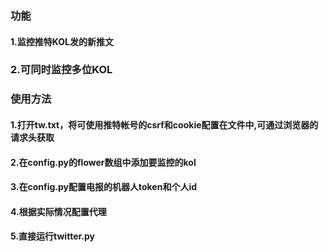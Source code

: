 ### 功能
#### 1.监控推特KOL发的新推文
### 2.可同时监控多位KOL


### 使用方法
#### 1.打开tw.txt，将可使用推特帐号的csrf和cookie配置在文件中,可通过浏览器的请求头获取
#### 2.在config.py的flower数组中添加要监控的kol
#### 3.在config.py配置电报的机器人token和个人id
#### 4.根据实际情况配置代理
#### 5.直接运行twitter.py